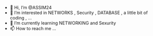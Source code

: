 - 👋 Hi, I’m @ASSIM24
- 👀 I’m interested in NETWORKS , Security , DATABASE , a little bit of coding , ... 
- 🌱 I’m currently learning NETWORKING and Sexurity
- 📫 How to reach me ...

<!---
ASSIM24/ASSIM24 is a ✨ special ✨ repository because its `README.md` (this file) appears on your GitHub profile.
You can click the Preview link to take a look at your changes.
--->
